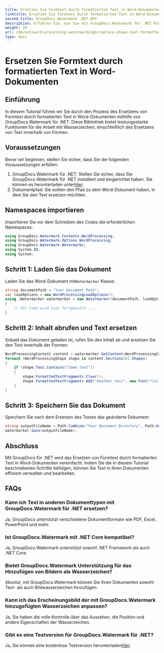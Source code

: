 ```yaml
---
title: Ersetzen Sie Formtext durch formatierten Text in Word-Dokumenten
linktitle: Ersetzen Sie Formtext durch formatierten Text in Word-Dokumenten
second_title: GroupDocs.Watermark .NET-API
description: Erfahren Sie, wie Sie mit GroupDocs.Watermark für .NET Formtext durch formatierten Text in Word-Dokumenten ersetzen. Ihre Dokumentbearbeitungsfunktionen mühelos.
weight: 34
url: /de/net/word-processing-watermarkings/replace-shape-text-formatted-text-word-docs/
type: docs
---
```

# Ersetzen Sie Formtext durch formatierten Text in Word-Dokumenten

## Einführung
In diesem Tutorial führen wir Sie durch den Prozess des Ersetzens von Formtext durch formatierten Text in Word-Dokumenten mithilfe von GroupDocs.Watermark für .NET. Diese Bibliothek bietet leistungsstarke Funktionen für die Arbeit mit Wasserzeichen, einschließlich des Ersetzens von Text innerhalb von Formen.
## Voraussetzungen
Bevor wir beginnen, stellen Sie sicher, dass Sie die folgenden Voraussetzungen erfüllen:
1.  GroupDocs.Watermark für .NET: Stellen Sie sicher, dass Sie GroupDocs.Watermark für .NET installiert und eingerichtet haben. Sie können es herunterladen unter[Hier](https://releases.groupdocs.com/Watermark/net/).
2. Dokumentpfad: Sie sollten den Pfad zu dem Word-Dokument haben, in dem Sie den Text ersetzen möchten.

## Namespaces importieren
Importieren Sie vor dem Schreiben des Codes die erforderlichen Namespaces:
```csharp
using GroupDocs.Watermark.Contents.WordProcessing;
using GroupDocs.Watermark.Options.WordProcessing;
using GroupDocs.Watermark.Watermarks;
using System.IO;
using System;
```
## Schritt 1: Laden Sie das Dokument
 Laden Sie das Word-Dokument mit`Watermarker` Klasse:
```csharp
string documentPath = "Your Document Path";
var loadOptions = new WordProcessingLoadOptions();
using (Watermarker watermarker = new Watermarker(documentPath, loadOptions))
{
    // Ihr Code wird hier fortgesetzt ...
}
```
## Schritt 2: Inhalt abrufen und Text ersetzen
Sobald das Dokument geladen ist, rufen Sie den Inhalt ab und ersetzen Sie den Text innerhalb der Formen:
```csharp
WordProcessingContent content = watermarker.GetContent<WordProcessingContent>();
foreach (WordProcessingShape shape in content.Sections[0].Shapes)
{
    if (shape.Text.Contains("Some text"))
    {
        shape.FormattedTextFragments.Clear();
        shape.FormattedTextFragments.Add("Another text", new Font("Calibri", 19, FontStyle.Bold), Color.Red, Color.Aqua);
    }
}
```
## Schritt 3: Speichern Sie das Dokument
Speichern Sie nach dem Ersetzen des Textes das geänderte Dokument:
```csharp
string outputFileName = Path.Combine("Your Document Directory", Path.GetFileName(documentPath));
watermarker.Save(outputFileName);
```

## Abschluss
Mit GroupDocs für .NET wird das Ersetzen von Formtext durch formatierten Text in Word-Dokumenten vereinfacht. Indem Sie die in diesem Tutorial beschriebenen Schritte befolgen, können Sie Text in Ihren Dokumenten effizient verwalten und bearbeiten.

## FAQs
### Kann ich Text in anderen Dokumenttypen mit GroupDocs.Watermark für .NET ersetzen?
Ja, GroupDocs unterstützt verschiedene Dokumentformate wie PDF, Excel, PowerPoint und mehr.
### Ist GroupDocs.Watermark mit .NET Core kompatibel?
Ja, GroupDocs.Watermark unterstützt sowohl .NET Framework als auch .NET Core.
### Bietet GroupDocs.Watermark Unterstützung für das Hinzufügen von Bildern als Wasserzeichen?
Absolut, mit GroupDocs.Watermark können Sie Ihren Dokumenten sowohl Text- als auch Bildwasserzeichen hinzufügen.
### Kann ich das Erscheinungsbild der mit GroupDocs.Watermark hinzugefügten Wasserzeichen anpassen?
Ja, Sie haben die volle Kontrolle über das Aussehen, die Position und andere Eigenschaften der Wasserzeichen.
### Gibt es eine Testversion für GroupDocs.Watermark für .NET?
 Ja, Sie können eine kostenlose Testversion herunterladen[Hier](https://releases.groupdocs.com/).